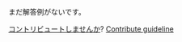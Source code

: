 
まだ解答例がないです。

[コントリビュートしませんか](https://github.com/BFEdev/BFE.dev-solutions/blob/main/problem/create-an-event-emitter_ja.md)?  [Contribute guideline](https://github.com/BFEdev/BFE.dev-solutions#how-to-contribute)
